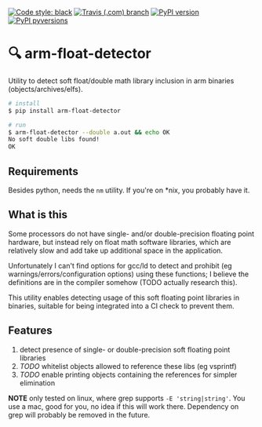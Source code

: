 [![Code style:
black](https://img.shields.io/badge/code%20style-black-000000.svg?style=for-the-badge)](https://github.com/ambv/black)
[![Travis (.com)
branch](https://img.shields.io/travis/com/noahp/arm-double-detector/master.svg?style=for-the-badge)](https://travis-ci.com/noahp/arm-double-detector)
[![PyPI
version](https://img.shields.io/pypi/v/arm-float-detector.svg?style=for-the-badge)](https://pypi.org/project/arm-float-detector/)
[![PyPI
pyversions](https://img.shields.io/pypi/pyversions/arm-float-detector.svg?style=for-the-badge)](https://pypi.python.org/pypi/arm-float-detector/)

# 🔍 arm-float-detector

Utility to detect soft float/double math library inclusion in arm binaries
(objects/archives/elfs).

```bash
# install
$ pip install arm-float-detector

# run
$ arm-float-detector --double a.out && echo OK
No soft double libs found!
OK
```

## Requirements

Besides python, needs the `nm` utility. If you're on *nix, you probably have it.

## What is this

Some processors do not have single- and/or double-precision floating point
hardware, but instead rely on float math software libraries, which are
relatively slow and add take up additional space in the application.

Unfortunately I can't find options for gcc/ld to detect and prohibit (eg
warnings/errors/configuration options) using these functions; I believe the
definitions are in the compiler somehow (TODO actually research this).

This utility enables detecting usage of this soft floating point libraries in
binaries, suitable for being integrated into a CI check to prevent them.

## Features

1. detect presence of single- or double-precision soft floating point libraries
2. _TODO_ whitelist objects allowed to reference these libs (eg vsprintf)
3. _TODO_ enable printing objects containing the references for simpler
   elimination

**NOTE** only tested on linux, where grep supports `-E 'string|string'`. You use
a mac, good for you, no idea if this will work there. Dependency on grep will
probably be removed in the future.
